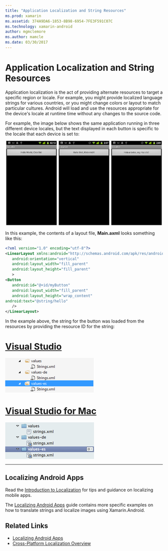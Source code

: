 ```yaml
---
title: "Application Localization and String Resources"
ms.prod: xamarin
ms.assetid: 374A9DA6-1853-8B98-6954-7FE3F591C07C
ms.technology: xamarin-android
author: mgmclemore
ms.author: mamcle
ms.date: 03/30/2017
---
```


# Application Localization and String Resources

Application localization is the act of providing alternate resources to
target a specific region or locale. For example, you might provide
localized language strings for various countries, or you might change
colors or layout to match particular cultures. Android will load and
use the resources appropriate for the device's locale at runtime time
without any changes to the source code.

For example, the image below shows the same application running in
three different device locales, but the text displayed in each button
is specific to the locale that each device is set to:

[![Examples of three different locales](application-localization-images/01-click-me-sml.png)](application-localization-images/01-click-me.png#lightbox)

In this example, the contents of a layout file, **Main.axml** looks
something like this:

```xml
<?xml version="1.0" encoding="utf-8"?>
<LinearLayout xmlns:android="http://schemas.android.com/apk/res/android"
   android:orientation="vertical"
   android:layout_width="fill_parent"
   android:layout_height="fill_parent"
   >
<Button  
   android:id="@+id/myButton"
   android:layout_width="fill_parent"
   android:layout_height="wrap_content"
android:text="@string/hello"
   />
</LinearLayout>
```

In the example above, the string for the button was loaded from the
resources by providing the resource ID for the string:

# [Visual Studio](#tab/vswin)

![Resource strings for three languages](application-localization-images/02-resource-strings-vs.png)
 
# [Visual Studio for Mac](#tab/vsmac)

![Resource strings for three languages](application-localization-images/02-resource-strings-xs.png)
 
-----
 
## Localizing Android Apps

Read the [Introduction to Localization](~/cross-platform/app-fundamentals/localization.md)
for tips and guidance on localizing mobile apps.

The [Localizing Android Apps](~/android/app-fundamentals/localization.md) guide contains
more specific examples on how to translate strings and localize images using
Xamarin.Android.



## Related Links

- [Localizing Android Apps](~/android/app-fundamentals/localization.md)
- [Cross-Platform Localization Overview](~/cross-platform/app-fundamentals/localization.md)
